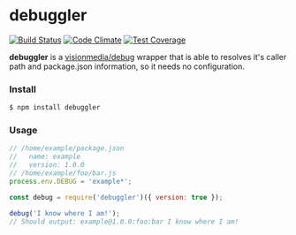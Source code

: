 # debuggler

[![Build Status](https://travis-ci.org/rodrigogs/debuggler.svg?branch=master)](https://travis-ci.org/rodrigogs/debuggler)
[![Code Climate](https://codeclimate.com/github/rodrigogs/debuggler/badges/gpa.svg)](https://codeclimate.com/github/rodrigogs/debuggler)
[![Test Coverage](https://codeclimate.com/github/rodrigogs/debuggler/badges/coverage.svg)](https://codeclimate.com/github/rodrigogs/debuggler/coverage)

**debuggler** is a [visionmedia/debug](https://github.com/visionmedia/debug) wrapper that is able to resolves it's caller path and package.json information,
so it needs no configuration.

### Install
```bash
$ npm install debuggler
```

### Usage
```javascript
// /home/example/package.json
//   name: example
//   version: 1.0.0
// /home/example/foo/bar.js
process.env.DEBUG = 'example*';

const debug = require('debuggler')({ version: true });

debug('I know where I am!');
// Should output: example@1.0.0:foo:bar I know where I am!
```

